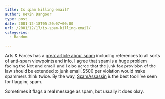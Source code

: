 ```yaml
---
title: Is spam killing email?
author: Kevin Dangoor
type: post
date: 2001-12-18T05:20:07+00:00
url: /2001/12/17/is-spam-killing-email/
categories:
  - Random

---
```

Arts & Farces has a [great article about spam][1] including references to all sorts of anti-spam viewpoints and info. I agree that spam is a huge problem facing the Net and email, and I also agree that the junk fax provision of the law should be extended to junk email. $500 per violation would make spammers think twice. By the way, [SpamAssassin][2] is the best tool I&#8217;ve seen for flagging spam.
  
<!--more-->


  
Sometimes it flags a real message as spam, but usually it does okay.

 [1]: http://www.farces.com/stories/storyReader$230
 [2]: http://spamassassin.taint.org/